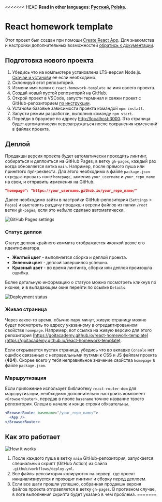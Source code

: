 <<<<<<< HEAD
**Read in other languages: [Русский](README.md), [Polska](README.pl.md).**

# React homework template

Этот проект был создан при помощи
[Create React App](https://github.com/facebook/create-react-app). Для знакомства
и настройки дополнительных возможностей
[обратись к документации](https://facebook.github.io/create-react-app/docs/getting-started).

## Подготовка нового проекта

1. Убедись что на компьютере установлена LTS-версия Node.js.
   [Скачай и установи](https://nodejs.org/en/) её если необходимо.
2. Склонируй этот репозиторий.
3. Измени имя папки с `react-homework-template` на имя своего проекта.
4. Создай новый пустой репозиторий на GitHub.
5. Открой проект в VSCode, запусти терминал и свяжи проект с GitHub-репозиторием
   [по инструкции](https://docs.github.com/en/get-started/getting-started-with-git/managing-remote-repositories#changing-a-remote-repositorys-url).
6. Установи базовые зависимости проекта командой `npm install`.
7. Запусти режим разработки, выполнив команду `npm start`.
8. Перейди в браузере по адресу [http://localhost:3000](http://localhost:3000).
   Эта страница будет автоматически перезагружаться после сохранения изменений в
   файлах проекта.

## Деплой

Продакшн версия проекта будет автоматически проходить линтинг, собираться и
деплоиться на GitHub Pages, в ветку `gh-pages`, каждый раз когда обновляется
ветка `main`. Например, после прямого пуша или принятого пул-реквеста. Для этого
необходимо в файле `package.json` отредактировать поле `homepage`, заменив
`your_username` и `your_repo_name` на свои, и отправить изменения на GitHub.

```json
"homepage": "https://your_username.github.io/your_repo_name/"
```

Далее необходимо зайти в настройки GitHub-репозитория (`Settings` > `Pages`) и
выставить раздачу продакшн версии файлов из папки `/root` ветки `gh-pages`, если
это небыло сделано автоматически.

![GitHub Pages settings](./assets/repo-settings.png)

### Статус деплоя

Статус деплоя крайнего коммита отображается иконкой возле его идентификатора.

- **Желтый цвет** - выполняется сборка и деплой проекта.
- **Зеленый цвет** - деплой завершился успешно.
- **Красный цвет** - во время линтинга, сборки или деплоя произошла ошибка.

Более детальную информацию о статусе можно посмотреть кликнув по иконке, и в
выпадающем окне перейти по ссылке `Details`.

![Deployment status](./assets/status.png)

### Живая страница

Через какое-то время, обычно пару минут, живую страницу можно будет посмотреть
по адресу указанному в отредактированном свойстве `homepage`. Например, вот
ссылка на живую версию для этого репозитория
[https://goitacademy.github.io/react-homework-template](https://goitacademy.github.io/react-homework-template).

Если открывается пустая страница, убедись что во вкладке `Console` нет ошибок
связанных с неправильными путями к CSS и JS файлам проекта (**404**). Скорее
всего у тебя неправильное значение свойства `homepage` в файле `package.json`.

### Маршрутизация

Если приложение использует библиотеку `react-router-dom` для маршрутизации,
необходимо дополнительно настроить компонент `<BrowserRouter>`, передав в пропе
`basename` точное название твоего репозитория. Слеши в начале и конце строки
обязательны.

```jsx
<BrowserRouter basename="/your_repo_name/">
  <App />
</BrowserRouter>
```

## Как это работает

![How it works](./assets/how-it-works.png)

1. После каждого пуша в ветку `main` GitHub-репозитория, запускается специальный
   скрипт (GitHub Action) из файла `.github/workflows/deploy.yml`.
2. Все файлы репозитория копируются на сервер, где проект инициализируется и
   проходит линтинг и сборку перед деплоем.
3. Если все шаги прошли успешно, собранная продакшн версия файлов проекта
   отправляется в ветку `gh-pages`. В противном случае, в логе выполнения
   скрипта будет указано в чем проблема.
=======
